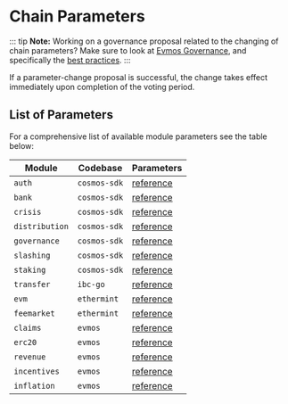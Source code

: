 <!--
order: 6
-->

# Chain Parameters

::: tip
**Note:** Working on a governance proposal related to the changing of chain parameters?
Make sure to look at [Evmos Governance](overview.md),
and specifically the [best practices](best_practices.md#parameter-change-proposal).
:::

If a parameter-change proposal is successful, the change takes effect immediately upon completion of the voting period.

## List of Parameters

For a comprehensive list of available module parameters see the table below:

| Module         | Codebase     | Parameters                                                                        |
| -------------- | ------------ | --------------------------------------------------------------------------------- |
| `auth`         | `cosmos-sdk` | [reference](https://docs.cosmos.network/main/modules/auth#parameters)            |
| `bank`         | `cosmos-sdk` | [reference](https://docs.cosmos.network/main/modules/bank#params)                |
| `crisis`       | `cosmos-sdk` | [reference](https://docs.cosmos.network/main/modules/crisis#parameters)          |
| `distribution` | `cosmos-sdk` | [reference](https://docs.cosmos.network/main/modules/distribution#parameters)    |
| `governance`   | `cosmos-sdk` | [reference](https://docs.cosmos.network/main/modules/gov#parameters)             |
| `slashing`     | `cosmos-sdk` | [reference](https://docs.cosmos.network/main/modules/slashing#parameters)        |
| `staking`      | `cosmos-sdk` | [reference](https://docs.cosmos.network/main/modules/staking#parameters)         |
| `transfer`     | `ibc-go`     | [reference](https://ibc.cosmos.network/main/ibc/params.html)                    |
| `evm`          | `ethermint`  | [reference](https://docs.evmos.org/modules/evm/08_params.html)                     |
| `feemarket`    | `ethermint`  | [reference](https://docs.evmos.org/modules/feemarket/07_params.html)                |
| `claims`       | `evmos`      | [reference](https://docs.evmos.org/modules/claims/06_parameters.html)               |
| `erc20`        | `evmos`      | [reference](https://docs.evmos.org/modules/erc20/07_parameters.html)                |
| `revenue`     | `evmos`      | [reference](https://docs.evmos.org/modules/revenue/07_parameters.html)              |
| `incentives`   | `evmos`      | [reference](https://docs.evmos.org/modules/incentives/07_parameters.html)           |
| `inflation`    | `evmos`      | [reference](https://docs.evmos.org/modules/inflation/05_parameters.html)            |
